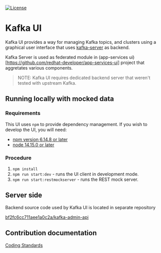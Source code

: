 [![License](https://img.shields.io/badge/license-Apache--2.0-blue.svg)](http://www.apache.org/licenses/LICENSE-2.0)

# Kafka UI

Kafka UI provides a way for managing Kafka topics, and clusters using a graphical user interface that uses 
[kafka-server](https://github.com/bf2fc6cc711aee1a0c2a/kafka-admin-api) as backend. 

Kafka Server is used as federated module in (app-services ui)[https://github.com/redhat-developer/app-services-ui] project
that aggretates various components. 

> NOTE: Kafka UI requires dedicated backend server that weren't tested with upstream Kafka. 

## Running locally with mocked data

### Requirements

This UI uses `npm` to provide dependency management. If you wish to develop the UI, you will need:

- [npm version 6.14.8 or later](https://docs.npmjs.com/downloading-and-installing-node-js-and-npm)
- [node 14.15.0 or later](https://docs.npmjs.com/downloading-and-installing-node-js-and-npm)

### Procedure

1. `npm install`
2. `npm run start:dev` - runs the UI client in development mode.
3. `npm run start:restmockserver` - runs the REST mock server.

## Server side

Backend source code used by Kafka UI is located in separate repository

[bf2fc6cc711aee1a0c2a/kafka-admin-api](https://github.com/bf2fc6cc711aee1a0c2a/kafka-admin-api)


## Contribution documentation

[Coding Standards](./CONTRIBUTING.md)


